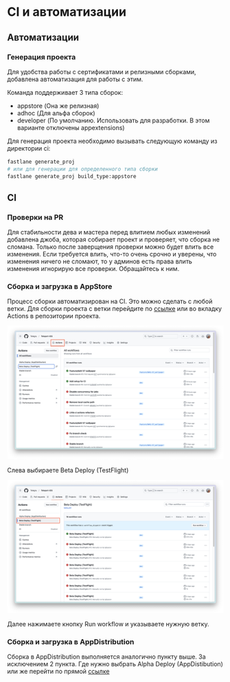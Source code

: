 # CI и автоматизации

## Автоматизации

### Генерация проекта

Для удобства работы с сертификатами и релизными сборками, добавлена автоматизация для работы с этим.

Команда поддерживает 3 типа сборок:

- appstore (Она же релизная)
- adhoc (Для альфа сборок)
- developer (По умолчанию. Использовать для разработки. В этом варианте отключены appextensions)

Для генерация проекта необходимо вызывать следующую команду из директории ci:

```bash
fastlane generate_proj
# или для генерации для определенного типа сборки
fastlane generate_proj build_type:appstore
```

## CI

### Проверки на PR

Для стабильности дева и мастера перед влитием любых изменений добавлена джоба, которая собирает проект и проверяет, что сборка не сломана. Только после заверщения проверки можно будет влить все изменения. Если требуется влить, что-то очень срочно и уверены, что изменения ничего не сломают, то у админов есть права влить изменения игнорирую все проверки. Обращайтесь к ним.

### Сборка и загрузка в AppStore

Процесс сборки автоматизирован на CI. Это можно сделать с любой ветки. Для сборки проекта с ветки перейдите по [ссылке](https://github.com/Telegru/Teleport-iOS/actions/workflows/beta.yml) или во вкладку Actions в репозитории проекта.

![AS-1](RESOURCES/AS-1.png)

Слева выбираете Beta Deploy (TestFlight)

![AS-2](RESOURCES/AS-2.png)

Далее нажимаете кнопку Run workflow и указываете нужную ветку.

### Сборка и загрузка в AppDistribution

Сборка в AppDistribution выполняется аналогично пункту выше. За исключением 2 пункта. Где нужно выбрать Alpha Deploy (AppDistibution) или же перейти по прямой [ссылке](https://github.com/Telegru/Teleport-iOS/actions/workflows/alpha.yml)
